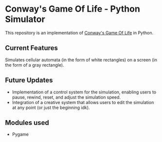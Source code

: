 # Conway's Game Of Life - Python Simulator
This repository is an implementation of [Conway's Game Of Life](https://en.wikipedia.org/wiki/Conway%27s_Game_of_Life) in Python.

## Current Features
Simulates cellular automata (in the form of white rectangles) on a screen (in the form of a gray rectangle).

## Future Updates
 - Implementation of a control system for the simulation, enabling users to pause, rewind, reset, and adjust the simulation speed.
 - Integration of a creative system that allows users to edit the simulation at any point (or just the beginning idk).
## Modules used
- Pygame
